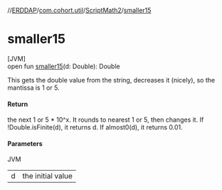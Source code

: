 //[ERDDAP](../../../index.md)/[com.cohort.util](../index.md)/[ScriptMath2](index.md)/[smaller15](smaller15.md)

# smaller15

[JVM]\
open fun [smaller15](smaller15.md)(d: Double): Double

This gets the double value from the string, decreases it (nicely), so the mantissa is 1 or 5.

#### Return

the next 1 or 5 * 10^x. It rounds to nearest 1 or 5, then changes it. If !Double.isFinite(d), it returns d. If almost0(d), it returns 0.01.

#### Parameters

JVM

| | |
|---|---|
| d | the initial value |